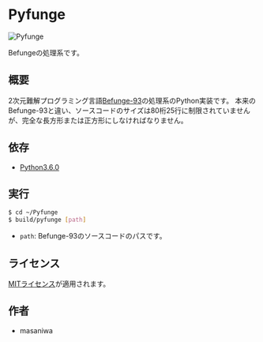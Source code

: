 Pyfunge
===

![Pyfunge](https://github.com/masaniwasdp/Screenshots/blob/master/Pyfunge.png)

Befungeの処理系です。

## 概要
2次元難解プログラミング言語[Befunge-93](https://esolangs.org/wiki/Befunge)の処理系のPython実装です。
本来のBefunge-93と違い、ソースコードのサイズは80桁25行に制限されていませんが、完全な長方形または正方形にしなければなりません。

## 依存
+ [Python3.6.0](https://www.python.org)

## 実行

``` bash
$ cd ~/Pyfunge
$ build/pyfunge [path]
```

+ `path`: Befunge-93のソースコードのパスです。

## ライセンス
[MITライセンス](https://github.com/masaniwasdp/Pyfunge/blob/master/Licence.txt)が適用されます。

## 作者
+ masaniwa
